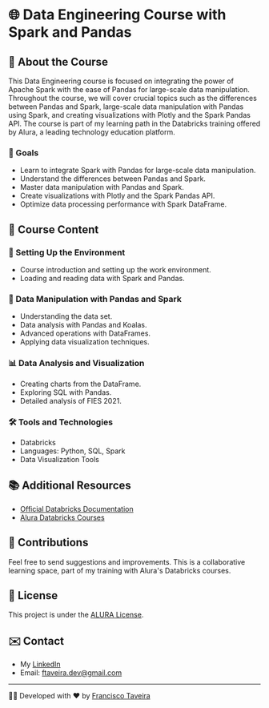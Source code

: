 # 🌐 Data Engineering Course with Spark and Pandas

## 📘 About the Course
This Data Engineering course is focused on integrating the power of Apache Spark with the ease of Pandas for large-scale data manipulation. Throughout the course, we will cover crucial topics such as the differences between Pandas and Spark, large-scale data manipulation with Pandas using Spark, and creating visualizations with Plotly and the Spark Pandas API. The course is part of my learning path in the Databricks training offered by Alura, a leading technology education platform.

### 🎯 Goals
- Learn to integrate Spark with Pandas for large-scale data manipulation.
- Understand the differences between Pandas and Spark.
- Master data manipulation with Pandas and Spark.
- Create visualizations with Plotly and the Spark Pandas API.
- Optimize data processing performance with Spark DataFrame.

## 🧩 Course Content

### 🚀 Setting Up the Environment
- Course introduction and setting up the work environment.
- Loading and reading data with Spark and Pandas.

### 📁 Data Manipulation with Pandas and Spark
- Understanding the data set.
- Data analysis with Pandas and Koalas.
- Advanced operations with DataFrames.
- Applying data visualization techniques.

### 📊 Data Analysis and Visualization
- Creating charts from the DataFrame.
- Exploring SQL with Pandas.
- Detailed analysis of FIES 2021.

### 🛠️ Tools and Technologies
- Databricks
- Languages: Python, SQL, Spark
- Data Visualization Tools

## 📚 Additional Resources
- [Official Databricks Documentation](https://databricks.com/documentation)
- [Alura Databricks Courses](https://www.alura.com.br/)

## 🤝 Contributions
Feel free to send suggestions and improvements. This is a collaborative learning space, part of my training with Alura's Databricks courses.

## 📝 License
This project is under the [ALURA License](https://www.alura.com.br/termos-de-uso).

## ✉️ Contact
- My [LinkedIn](https://www.linkedin.com/in/francisco-a-taveira/)
- Email: [ftaveira.dev@gmail.com](mailto:ftaveira.dev@gmail.com)

---

👨‍💻 Developed with ❤️ by [Francisco Taveira](https://github.com/ftaveira-dev)
